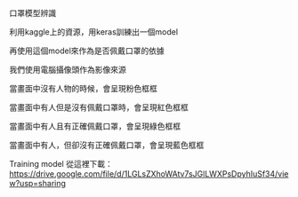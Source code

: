 口罩模型辨識

利用kaggle上的資源，用keras訓練出一個model

再使用這個model來作為是否佩戴口罩的依據

我們使用電腦攝像頭作為影像來源

當畫面中沒有人物的時候，會呈現粉色框框

當畫面中有人但是沒有佩戴口罩時，會呈現紅色框框

當畫面中有人且有正確佩戴口罩，會呈現綠色框框

當畫面中有人，但卻沒有正確佩戴口罩，會呈現藍色框框

Training model 從這裡下載：
https://drive.google.com/file/d/1LGLsZXhoWAtv7sJGlLWXPsDpyhIuSf34/view?usp=sharing
